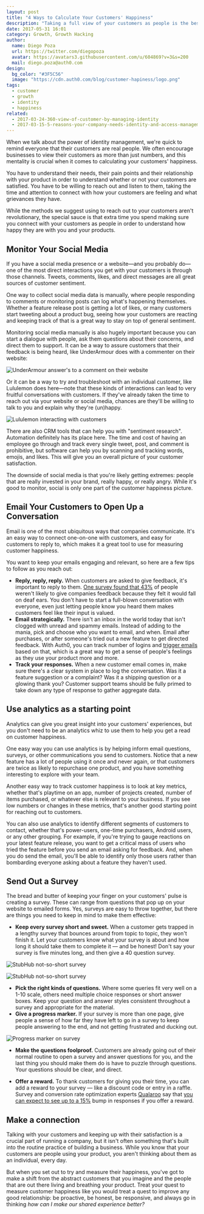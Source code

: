 ```yaml
---
layout: post
title: "4 Ways to Calculate Your Customers' Happiness"
description: "Taking a full view of your customers as people is the best way to understand their happiness"
date: 2017-05-31 16:01
category: Growth, Growth Hacking
author:
  name: Diego Poza
  url: https://twitter.com/diegopoza
  avatar: https://avatars3.githubusercontent.com/u/604869?v=3&s=200
  mail: diego.poza@auth0.com
design:
  bg_color: "#3F5C56"
  image: "https://cdn.auth0.com/blog/customer-hapiness/logo.png"
tags:
  - customer
  - growth
  - identity
  - happiness
related:
  - 2017-03-24-360-view-of-customer-by-managing-identity
  - 2017-03-15-5-reasons-your-company-needs-identity-and-access-management
---
```


When we talk about the power of identity management, we're quick to remind everyone that their customers are real people. We often encourage businesses to view their customers as more than just numbers, and this mentality is crucial when it comes to calculating your customers' happiness.

You have to understand their needs, their pain points and their relationship with your product in order to understand whether or not your customers are satisfied. You have to be willing to reach out and listen to them, taking the time and attention to connect with how your customers are feeling and what grievances they have.

While the methods we suggest using to reach out to your customers aren't revolutionary, the special sauce is that extra time you spend making sure you connect with your customers as people in order to understand how happy they are with you and your products.

## Monitor Your Social Media

If you have a social media presence or a website—and you probably do—one of the most direct interactions you get with your customers is through those channels. Tweets, comments, likes, and direct messages are all great sources of customer sentiment.

One way to collect social media data is manually, where people responding to comments or monitoring posts can log what's happening themselves. Whether a feature release post is getting a lot of likes, or many customers start tweeting about a product bug, seeing how your customers are reacting and keeping track of that is a great way to stay on top of general sentiment.

Monitoring social media manually is also hugely important because you can start a dialogue with people, ask them questions about their concerns, and direct them to support. It can be a way to assure customers that their feedback is being heard, like UnderArmour does with a commenter on their website:

![UnderArmour answer's to a comment on their website](https://cdn.auth0.com/blog/customer-happiness/under-armour.png)

Or it can be a way to try and troubleshoot with an individual customer, like Lululemon does here—note that these kinds of interactions can lead to very fruitful conversations with customers. If they've already taken the time to reach out via your website or social media, chances are they'll be willing to talk to you and explain why they're (un)happy.

![Lululemon interacting with customers](https://cdn.auth0.com/blog/customer-happiness/lululemon.png)

There are also CRM tools that can help you with "sentiment research". Automation definitely has its place here. The time and cost of having an employee go through and track every single tweet, post, and comment is prohibitive, but software can help you by scanning and tracking words, emojis, and likes. This will give you an overall picture of your customer satisfaction.

The downside of social media is that you're likely getting extremes: people that are really invested in your brand, really happy, or really angry. While it's good to monitor, social is only one part of the customer happiness picture.

## Email Your Customers to Open Up a Conversation

Email is one of the most ubiquitous ways that companies communicate. It's an easy way to connect one-on-one with customers, and easy for customers to reply to, which makes it a great tool to use for measuring customer happiness.

You want to keep your emails engaging and relevant, so here are a few tips to follow as you reach out:

* **Reply, reply, reply.** When customers are asked to give feedback, it's important to reply to them. [One survey found that 43%](https://www.helpscout.net/blog/customer-feedback/) of people weren't likely to give companies feedback because they felt it would fall on deaf ears. You don't have to start a full-blown conversation with everyone, even just letting people know you heard them makes customers feel like their input is valued.
* **Email strategically.** There isn't an inbox in the world today that isn't clogged with unread and spammy emails. Instead of adding to the mania, pick and choose who you want to email, and when. Email after purchases, or after someone's tried out a new feature to get directed feedback. With Auth0, you can track number of logins and [trigger emails](https://auth0.com/docs/email/templates) based on that, which is a great way to get a sense of people's feelings as they use your product more and more.
* **Track your responses.** When a new customer email comes in, make sure there's a clear system in place to log the conversation. Was it a feature suggestion or a complaint? Was it a shipping question or a glowing thank you? Customer support teams should be fully primed to take down any type of response to gather aggregate data.

## Use analytics as a starting point

Analytics can give you great insight into your customers' experiences, but you don't need to be an analytics whiz to use them to help you get a read on customer happiness.

One easy way you can use analytics is by helping inform email questions, surveys, or other communications you send to customers. Notice that a new feature has a lot of people using it once and never again, or that customers are twice as likely to repurchase one product, and you have something interesting to explore with your team.

Another easy way to track customer happiness is to look at key metrics, whether that's playtime on an app, number of projects created, number of items purchased, or whatever else is relevant to your business. If you see low numbers or changes in these metrics, that's another good starting point for reaching out to customers.

You can also use analytics to identify different segments of customers to contact, whether that's power-users, one-time purchasers, Android users, or any other grouping. For example, if you're trying to gauge reactions on your latest feature release, you want to get a critical mass of users who tried the feature before you send an email asking for feedback. And, when you do send the email, you'll be able to identify only those users rather than bombarding everyone asking about a feature they haven't used.  

## Send Out a Survey

The bread and butter of keeping your finger on your customers' pulse is creating a survey. These can range from questions that pop up on your website to emailed forms. Yes, surveys are easy to throw together, but there are things you need to keep in mind to make them effective:

* **Keep every survey short and sweet.** When a customer gets trapped in a lengthy survey that bounces around from topic to topic, they won't finish it. Let your customers know what your survey is about and how long it should take them to complete it — and be honest! Don't say your survey is five minutes long, and then give a 40 question survey.

![StubHub not-so-short survey](https://cdn.auth0.com/blog/customer-happiness/stub-hub.png)

![StubHub not-so-short survey](https://cdn.auth0.com/blog/customer-happiness/stub-hub-2.png)

* **Pick the right kinds of questions.** Where some queries fit very well on a 1-10 scale, others need multiple choice responses or short answer boxes. Keep your question and answer styles consistent throughout a survey and appropriate for the material.
* **Give a progress marker.** If your survey is more than one page, give people a sense of how far they have left to go in a survey to keep people answering to the end, and not getting frustrated and ducking out.

![Progress marker on survey](https://cdn.auth0.com/blog/customer-happiness/ny-public-radio.png)

* **Make the questions foolproof.** Customers are already going out of their normal routine to open a survey and answer questions for you, and the last thing you should make them do is have to puzzle through questions. Your questions should be clear, and direct.

* **Offer a reward.** To thank customers for giving you their time, you can add a reward to your survey — like a discount code or entry in a raffle. Survey and conversion rate optimization experts [Qualaroo](https://qualaroo.com/) say that [you can expect to see up to a 15%](https://blog.qualaroo.com/2017/03/14/how-to-ask-for-feedback-without-annoying-your-customers/) bump in responses if you offer a reward.

## Make a connection

Talking with your customers and keeping up with their satisfaction is a crucial part of running a company, but it isn't often something that's built into the routine practice of building a business. While you know that your customers are people using your product, you aren't thinking about them as an individual, every day.

But when you set out to try and measure their happiness, you've got to make a shift from the abstract customers that you imagine and the people that are out there living and breathing your product. Treat your quest to measure customer happiness like you would treat a quest to improve any good relationship: be proactive, be honest, be responsive, and always go in thinking *how can I make our shared experience better?*
